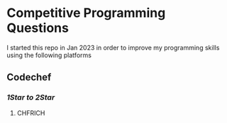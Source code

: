 <h1>Competitive Programming Questions</h1>

<p>I started this repo in Jan 2023 in order to improve my programming skills using the following platforms</p>

<h2>Codechef</h2>
<h3> <em>1Star to 2Star</em></h3>
<ol>
	<li>CHFRICH</li>
</ol>
